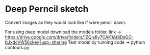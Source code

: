 # Deep Perncil sketch
Convert images as they would look like if were pencil dawn.

For using deep model download the models folder, link -> 
https://drive.google.com/drive/folders/1ZQjs8y7CAK1At8DaGD-bJxdcVW56ckey?usp=sharing
Test model by running code -> python contours.py

